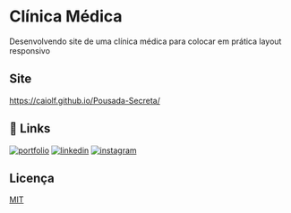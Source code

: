 
# Clínica Médica

Desenvolvendo site de uma clínica médica para colocar em prática layout responsivo


## Site

https://caiolf.github.io/Pousada-Secreta/
## 🔗 Links
[![portfolio](https://img.shields.io/badge/my_portfolio-000?style=for-the-badge&logo=github&logoColor=white)](https://github.com/caiolf)
[![linkedin](https://img.shields.io/badge/linkedin-0A66C2?style=for-the-badge&logo=linkedin&logoColor=white)](https://www.linkedin.com/ciaolf)
[![instagram](https://img.shields.io/badge/instagram-E4405F?style=for-the-badge&logo=instagram&logoColor=white)](https://www.instagram.com/caio.lferraresi/)


## Licença

[MIT](https://choosealicense.com/licenses/mit/)

